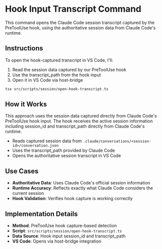 # Hook Input Transcript Command

This command opens the Claude Code session transcript captured by the PreToolUse hook, using the authoritative session data from Claude Code's runtime.

## Instructions

To open the hook-captured transcript in VS Code, I'll:

1. Read the session data captured by our PreToolUse hook
2. Use the transcript_path from the hook input
3. Open it in VS Code via host-bridge

```bash
tsx src/scripts/session/open-hook-transcript.ts
```

## How it Works

This approach uses the session data captured directly from Claude Code's PreToolUse hook input. The hook receives the active session information including session_id and transcript_path directly from Claude Code's runtime.

- Reads captured session data from `.claude/conversations/<session-id>/conversation.json`
- Uses the transcript_path provided by Claude Code
- Opens the authoritative session transcript in VS Code

## Use Cases

- **Authoritative Data**: Uses Claude Code's official session information
- **Runtime Accuracy**: Reflects exactly what Claude Code considers the current session
- **Hook Validation**: Verifies hook capture is working correctly

## Implementation Details

- **Method**: PreToolUse hook capture-based detection
- **Script**: `src/scripts/session/open-hook-transcript.ts`
- **Data Source**: Hook input session_id and transcript_path
- **VS Code**: Opens via host-bridge integration